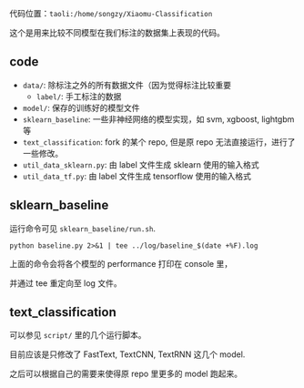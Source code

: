 代码位置：`taoli:/home/songzy/Xiaomu-Classification`

这个是用来比较不同模型在我们标注的数据集上表现的代码。

## code

- `data/`: 除标注之外的所有数据文件（因为觉得标注比较重要
  - `label/`: 手工标注的数据
- `model/`: 保存的训练好的模型文件
- `sklearn_baseline`: 一些非神经网络的模型实现，如 svm, xgboost, lightgbm 等
- `text_classification`: fork 的某个 repo, 但是原 repo 无法直接运行，进行了一些修改。
- `util_data_sklearn.py`: 由 label 文件生成 sklearn 使用的输入格式
- `util_data_tf.py`: 由 label 文件生成 tensorflow 使用的输入格式

## sklearn_baseline

运行命令可见 `sklearn_baseline/run.sh`.

```
python baseline.py 2>&1 | tee ../log/baseline_$(date +%F).log
```

上面的命令会将各个模型的 performance 打印在 console 里，

并通过 tee 重定向至 log 文件。

## text_classification

可以参见 `script/` 里的几个运行脚本。

目前应该是只修改了 FastText, TextCNN, TextRNN 这几个 model. 

之后可以根据自己的需要来使得原 repo 里更多的 model 跑起来。